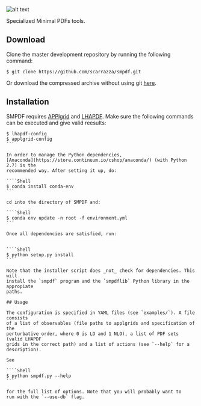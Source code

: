 ![alt text](https://github.com/scarrazza/smpdf/raw/master/extra/logo.png "Logo")

Specialized Minimal PDFs tools.

## Download

Clone the master development repository by running the following command:

```Shell
$ git clone https://github.com/scarrazza/smpdf.git
```

Or download the compressed archive without using git
[here](https://github.com/scarrazza/smpdf/archive/master.zip).

## Installation

SMPDF requires [APPlgrid](https://applgrid.hepforge.org/) and
[LHAPDF](https://lhapdf.hepforge.org/). Make sure the following commands can be
executed and give valid reesults:

````Shell
$ lhapdf-config
$ applgrid-config
```

In order to manage the Python dependencies,
[Anaconda](https://store.continuum.io/cshop/anaconda/) (with Python 2.7) is the
recommended way. After setting it up, do:

````Shell
$ conda install conda-env
```

cd into the directory of SMPDF and:

````Shell
$ conda env update -n root -f environment.yml
```

Once all dependencies are satisfied, run:


````Shell
$ python setup.py install
```

Note that the installer script does _not_ check for dependencies. This will
install the `smpdf` program and the `smpdflib` Python library in the appropiate
paths.

## Usage

The configuration is specified in YAML files (see `examples/`). A file consists
of a list of observables (file paths to applgrids and specification of the
perturbative order, where 0 is LO and 1 NLO), a list of PDF sets (valid LHAPDF
grids in the correct path) and a list of actions (see `--help` for a
description).  

See

````Shell
$ python smpdf.py --help
```

for the full list of options. Note that you will probably want to
run with the `--use-db` flag.

